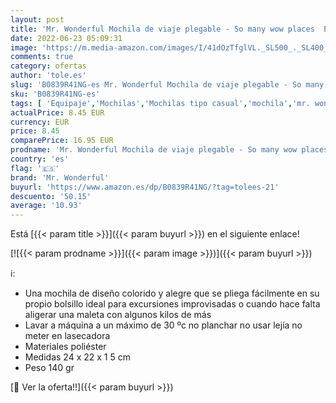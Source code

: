 ```yaml
---
layout: post
title: 'Mr. Wonderful Mochila de viaje plegable - So many wow places  ENG '
date: 2022-06-23 05:09:31
image: 'https://m.media-amazon.com/images/I/41dOzTfglVL._SL500_._SL400_.jpg'
comments: true
category: ofertas
author: 'tole.es'
slug: 'B0839R41NG-es Mr. Wonderful Mochila de viaje plegable - So many wow...'
sku: 'B0839R41NG-es'
tags: [ 'Equipaje','Mochilas','Mochilas tipo casual','mochila','mr. wonderful','🇪🇸', ]
actualPrice: 8.45 EUR
currency: EUR
price: 8.45
comparePrice: 16.95 EUR
prodname: 'Mr. Wonderful Mochila de viaje plegable - So many wow places  ENG '
country: 'es'
flag: '🇪🇸'
brand: 'Mr. Wonderful'
buyurl: 'https://www.amazon.es/dp/B0839R41NG/?tag=tolees-21'
descuento: '50.15'
average: '10.93'
---
```


Está [{{< param title >}}]({{< param buyurl >}}) en el siguiente enlace!

[![{{< param prodname >}}]({{< param image >}})]({{< param buyurl >}})

ℹ️:

- Una mochila de diseño colorido y alegre que se pliega fácilmente en su propio bolsillo ideal para excursiones improvisadas o cuando hace falta aligerar una maleta con algunos kilos de más
- Lavar a máquina a un máximo de 30 ºc no planchar no usar lejía no meter en lasecadora
- Materiales poliéster
- Medidas 24 x 22 x 1 5 cm
- Peso 140 gr

[🛒 Ver la oferta!!]({{< param buyurl >}})
